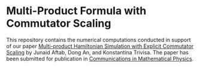 # Multi-Product Formula with Commutator Scaling

This repository contains the numerical computations conducted in support of our paper [Multi-product Hamiltonian Simulation with Explicit Commutator Scaling](https://arxiv.org/abs/2403.08922) by Junaid Aftab, Dong An, and Konstantina Trivisa. The paper has been submitted for publication in [Communications in Mathematical Physics](https://link.springer.com/journal/220). 
